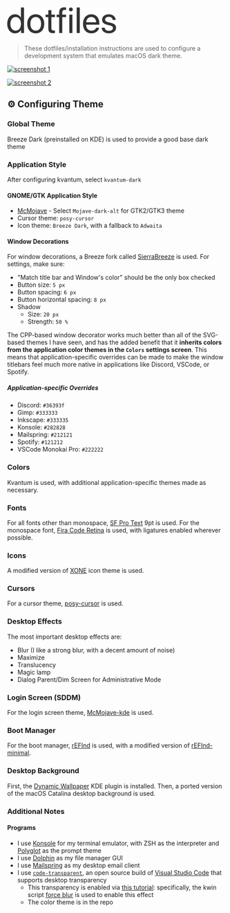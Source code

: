 # ![dotfiles](./logo.png)

> These dotfiles/installation instructions are used to configure a development system that emulates macOS dark theme.

[![screenshot 1](https://i.imgur.com/0a5ftKo.png)](https://imgur.com/a/ND80G4y)

[![screenshot 2](https://i.imgur.com/mzDsPVG.png)](https://imgur.com/a/ND80G4y)

## ⚙️ Configuring Theme

### Global Theme

Breeze Dark (preinstalled on KDE) is used to provide a good base dark theme

### Application Style

After configuring kvantum, select `kvantum-dark`

#### GNOME/GTK Application Style

- [McMojave](https://store.kde.org/p/1275087) - Select `Mojave-dark-alt` for GTK2/GTK3 theme
- Cursor theme: `posy-cursor`
- Icon theme: `Breeze Dark`, with a fallback to `Adwaita`

#### Window Decorations

For window decorations, a Breeze fork called [SierraBreeze](https://github.com/ishovkun/SierraBreeze) is used. For settings, make sure:

- "Match title bar and Window's color" should be the only box checked
- Button size: `5 px`
- Button spacing: `6 px`
- Button horizontal spacing: `8 px`
- Shadow
  - Size: `20 px`
  - Strength: `50 %`

The CPP-based window decorator works much better than all of the SVG-based themes I have seen, and has the added benefit that it **inherits colors from the application color themes in the `Colors` settings screen**. This means that application-specific overrides can be made to make the window titlebars feel much more native in applications like Discord, VSCode, or Spotify.

##### Application-specific Overrides

- Discord: `#36393f`
- Gimp: `#333333`
- Inkscape: `#333335`
- Konsole: `#282828`
- Mailspring: `#212121`
- Spotify: `#121212`
- VSCode Monokai Pro: `#222222`

### Colors

Kvantum is used, with additional application-specific themes made as necessary.

### Fonts

For all fonts other than monospace, [SF Pro Text](https://aur.archlinux.org/packages/otf-san-francisco-pro/) 9pt is used. For the monospace font, [Fira Code Retina](https://www.archlinux.org/packages/community/any/otf-fira-code/) is used, with ligatures enabled wherever possible.

### Icons

A modified version of [XONE](https://store.kde.org/p/1218021/) icon theme is used.

### Cursors

For a cursor theme, [posy-cursor](https://aur.archlinux.org/packages/posy-cursors/) is used.

### Desktop Effects

The most important desktop effects are:

- Blur (I like a strong blur, with a decent amount of noise)
- Maximize
- Translucency
- Magic lamp
- Dialog Parent/Dim Screen for Administrative Mode

### Login Screen (SDDM)

For the login screen theme, [McMojave-kde](https://github.com/vinceliuice/McMojave-kde) is used.

### Boot Manager

For the boot manager, [rEFInd](http://www.rodsbooks.com/refind/) is used, with a modified version of [rEFInd-minimal](https://github.com/EvanPurkhiser/rEFInd-minimal).

### Desktop Background

First, the [Dynamic Wallpaper](https://store.kde.org/p/1295389/) KDE plugin is installed. Then, a ported version of the macOS Catalina desktop background is used.

### Additional Notes

#### Programs

- I use [Konsole](https://konsole.kde.org/) for my terminal emulator, with ZSH as the interpreter and [Polyglot](https://github.com/agkozak/polyglot) as the prompt theme
- I use [Dolphin](https://kde.org/applications/system/org.kde.dolphin) as my file manager GUI
- I use [Mailspring](https://getmailspring.com/) as my desktop email client
- I use [`code-transparent`](https://aur.archlinux.org/packages/code-transparent/), an open source build of [Visual Studio Code](https://code.visualstudio.com/) that supports desktop transparency
  - This transparency is enabled via [this tutorial](https://userbase.kde.org/Tutorials/Force_Transparency_And_Blur): specifically, the kwin script [force blur](https://store.kde.org/p/1294604/) is used to enable this effect
  - The color theme is in the repo
